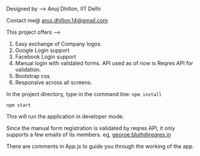 Designed by -->
Anuj Dhillon,
IIT Delhi

Contact me@ anuj.dhillon.14@gmail.com

This project offers -->

1. Easy exchange of Company logos.
2. Google Login support
3. Facebook Login support
4. Manual login with validated forms. API used as of now is Reqres API for validation.
5. Bootstrap css
6. Responsive across all screens.

In the project directory, type in the command line:
 `npm install`
 
 `npm start`

This will run the application in developer mode.

Since the manual form registration is validated by reqres API, it only supports a few emails of its members. eg, george.bluth@reqres.in

There are comments in App.js to guide you through the working of the app.









